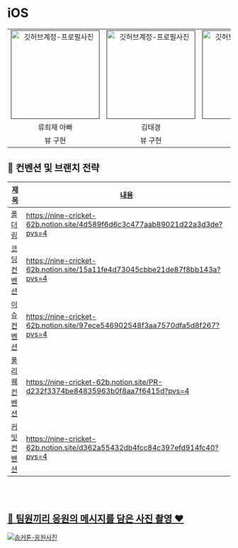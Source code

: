 # iOS
<div align="center">

</div>

<table align="center">
    <tr align="center">
        <td style="min-width: 150px;">
            <a href="">
              <img src="https://github.com/SOPT-33-iOS-Team-1/SOPKATHON_33-iOS/assets/54922625/fee26fd9-a2ea-45fa-8f3e-ee10eb42068f" width="200" alt="깃허브계정-프로필사진">
              <br/>
            </a>
        </td>
      <td style="min-width: 150px;">
            <a href="">
              <img src="https://github.com/SOPT-33-iOS-Team-1/SOPKATHON_33-iOS/assets/54922625/a423b22f-6485-4bcb-90c2-3fbfc466c723" width="200" alt="깃허브계정-프로필사진">
              <br />
            </a>
        </td>
      <td style="min-width: 150px;">
            <a href="">
              <img src="https://github.com/SOPT-33-iOS-Team-1/SOPKATHON_33-iOS/assets/54922625/32a06807-b354-4262-acee-2e7a913c3da2" width="200" alt="깃허브계정-프로필사진">
              <br />
            </a>
        </td>
      <td style="min-width: 150px;">
            <a href="">
              <img src="https://github.com/SOPT-33-iOS-Team-1/SOPKATHON_33-iOS/assets/54922625/54b5f437-fefd-4c1a-933f-070255a358e2" width="200" alt="깃허브계정-프로필사진">
              <br />
            </a>
        </td>
    </tr>
    <tr align="center">
        <td>
            류희재 아빠 <br/>
      </td>
       <td>
            김태경 <br/>
      </td>
       <td>
            방민지 <br/>
      </td>
       <td>
            최서연 <br/>
      </td>
    </tr>
    <tr align="center">
        <td>
            뷰 구현 <br/>
      </td>
       <td>
            뷰 구현 <br/>
      </td>
       <td>
            뷰 구현 <br/>
      </td>
       <td>
            뷰 구현 <br/>
      </td>
    </tr>
</table>

<h2>  📄 컨벤션 및 브랜치 전략 </h2>

<a href="" />

| 제목        | 내용                                                                             |
| ----------- | -------------------------------------------------------------------------------- |
|폴더링|https://nine-cricket-62b.notion.site/4d589f6d6c3c477aab89021d22a3d3de?pvs=4|
|코딩 컨벤션|https://nine-cricket-62b.notion.site/15a11fe4d73045cbbe21de87f8bb143a?pvs=4|
|이슈 컨벤션|https://nine-cricket-62b.notion.site/97ece546902548f3aa7570dfa5d8f267?pvs=4|
|풀리퀘 컨벤션|https://nine-cricket-62b.notion.site/PR-d232f3374be84835963b0f8aa7f6415d?pvs=4|
|커밋 컨벤션|https://nine-cricket-62b.notion.site/d362a55432db4fcc84c397efd914fc40?pvs=4|
<br/>

<br/>

<h2> 📸 팀원끼리 응원의 메시지를 담은 사진 촬영 ❤️ </h2>
<img src="https://github.com/SOPT-33-iOS-Team-1/SOPKATHON_33-iOS/assets/54922625/33a1d81b-b806-4c35-a9eb-7fff0fe40f87"  alt="솝커톤-응원사진" />


